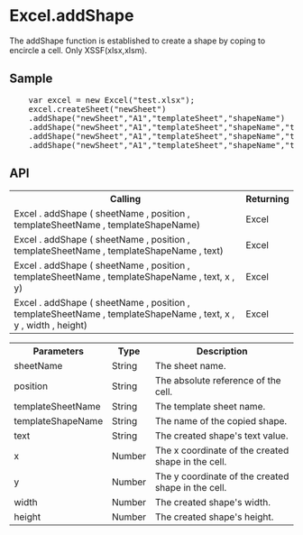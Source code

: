 <H1>Excel.addShape</H1>

The addShape function is established to create a shape by coping to encircle a cell. Only XSSF(xlsx,xlsm).

<h2>Sample</h2>
<pre>
	var excel = new Excel("test.xlsx");
	excel.createSheet("newSheet")
	.addShape("newSheet","A1","templateSheet","shapeName")
	.addShape("newSheet","A1","templateSheet","shapeName","text")
	.addShape("newSheet","A1","templateSheet","shapeName","text",90,30)
	.addShape("newSheet","A1","templateSheet","shapeName","text",90,30,40,40);	// To create a shape not including line by copying templateSheet's
</pre>

<h2>API</h2>

<table>
<tr><th>Calling</th><th>Returning</th></tr>
<tr><td>Excel . addShape ( sheetName , position , templateSheetName , templateShapeName)</td><td>Excel</td></tr>
<tr><td>Excel . addShape ( sheetName , position , templateSheetName , templateShapeName , text)</td><td>Excel</td></tr>
<tr><td>Excel . addShape ( sheetName , position , templateSheetName , templateShapeName , text, x , y)</td><td>Excel</td></tr>
<tr><td>Excel . addShape ( sheetName , position , templateSheetName , templateShapeName , text, x , y , width , height)</td><td>Excel</td></tr>
</table>


<table>
<tr><th>Parameters</th><th>Type</th><th>Description</th></tr>
<tr><td>sheetName</td><td>String</td><td>The sheet name.</td></tr>
<tr><td>position</td><td>String</td><td>The absolute reference of the cell.</td></tr>
<tr><td>templateSheetName</td><td>String</td><td>The template sheet name.</td></tr>
<tr><td>templateShapeName</td><td>String</td><td>The name of the copied shape.</td></tr>
<tr><td>text</td><td>String</td><td>The created shape's text value.</td></tr>
<tr><td>x</td><td>Number</td><td>The x coordinate of the created shape in the cell.</td></tr>
<tr><td>y</td><td>Number</td><td>The y coordinate of the created shape in the cell.</td></tr>
<tr><td>width</td><td>Number</td><td>The created shape's width.</td></tr>
<tr><td>height</td><td>Number</td><td>The created shape's height.</td></tr>
</table>
